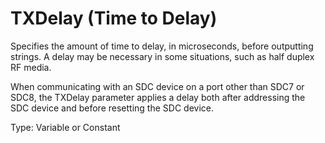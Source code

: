 # TXDelay (Time to Delay)

Specifies the amount of time to delay, in microseconds, before outputting strings. A delay may be necessary in some situations, such as half duplex RF media.

When communicating with an SDC device on a port other than SDC7 or SDC8, the TXDelay parameter applies a delay both after addressing the SDC device and before resetting the SDC device.

Type: Variable or Constant
